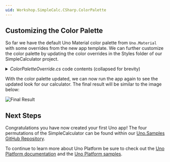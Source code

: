 ```yaml
---
uid: Workshop.SimpleCalc.CSharp.ColorPalette
---
```


## Customizing the Color Palette

So far we have the default Uno Material color palette from `Uno.Material` with some overrides from the new app template. We can further customize the color palette by updating the color overrides in the Styles folder of our SimpleCalculator project.

<details>
    <summary><i>ColorPaletteOverride.cs</i> code contents (collapsed for brevity)</summary>

[!code-csharp[ColorPaletteOverride.cs](../../../resources/ColorPaletteOverride.cs)]
</details>

With the color palette updated, we can now run the app again to see the updated look for our calculator. The final result will be similar to the image below:

<picture>
  <source media="(prefers-color-scheme: dark)" srcset="../../../art/Dark/iphone14.png">
  <source media="(prefers-color-scheme: light)" srcset="../../../art/Light/iphone14.png">
  <img alt="Final Result" src="../../../art/Light/iphone14.png">
</picture>

## Next Steps

Congratulations you have now created your first Uno app! The four permutations of the SimpleCalculator can be found within our [Uno.Samples GitHub Repository](https://aka.platform.uno/simplecalc-sampleapp).

To continue to learn more about Uno Platform be sure to check out the [Uno Platform documentation](https://platform.uno/docs/articles/get-started.html) and the [Uno Platform samples](https://github.com/unoplatform/Uno.Samples).
